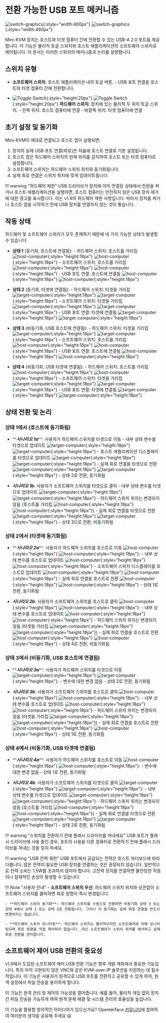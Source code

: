 # 전환 가능한 USB 포트 메커니즘

![switch-graphics](https://assets.openterface.com/images/product/switch-graphics.svg#only-light){:style="width:460px"}
![switch-graphics](https://assets.openterface.com/images/product/switch-graphics_1.svg#only-dark){:style="width:460px"}

Mini-KVM 장치는 호스트와 타겟 컴퓨터 간에 전환할 수 있는 USB-A 2.0 포트를 제공합니다. 이 기능은 물리적 토글 스위치와 호스트 애플리케이션의 소프트웨어 스위치로 제어됩니다. 이 문서는 이러한 스위치의 메커니즘과 논리를 설명합니다.

## 스위치 유형

- **소프트웨어 스위치**: 호스트 애플리케이션 내의 토글 버튼.
      - USB 포트 연결을 호스트와 타겟 컴퓨터 간에 전환합니다.

- ![Toggle Switch](https://assets.openterface.com/images/shell-icons/toggle-h-t.svg#only-light){:style="height:20px"} ![Toggle Switch](https://assets.openterface.com/images/shell-icons/toggle-h-t_1.svg#only-dark){:style="height:20px"} **하드웨어 스위치**: 장치에 있는 물리적 두 위치 토글 스위치.
      - 안쪽 위치: 호스트 컴퓨터에 연결
      - 바깥쪽 위치: 타겟 컴퓨터에 연결

## 초기 설정 및 동기화

Mini-KVM이 제대로 연결되고 호스트 앱이 실행되면:

1. 장치의 실제 USB 포트 연결(회로)은 처음에 호스트 연결로 기본 설정됩니다.
2. 호스트 앱은 하드웨어 스위치의 현재 위치를 감지하여 호스트 또는 타겟 컴퓨터로 설정합니다.
3. 소프트웨어 스위치는 하드웨어 스위치 위치와 동기화됩니다.
4. 실제 회로 연결은 스위치 위치에 맞게 업데이트됩니다.

!!! warning "하드웨어 제한"
    USB 드라이브가 장치에 이미 연결된 상태에서 전원을 켜거나 호스트 애플리케이션을 실행하면, 호스트 컴퓨터는 안전하지 않은 USB 장치 제거에 대한 경고를 표시합니다. 이는 v1.9의 하드웨어 제한 사항입니다. 따라서 장치를 켜거나 호스트 앱을 시작하기 전에 USB 장치를 연결하지 않는 것이 좋습니다.

## 작동 상태

하드웨어 및 소프트웨어 스위치가 모두 존재하기 때문에 네 가지 가능한 상태가 발생할 수 있습니다:

- **상태 1** (동기화, 호스트에 연결됨):
      - 하드웨어 스위치: 호스트를 가리킴 ![host-computer](https://assets.openterface.com/images/shell-icons/host-computer.svg#only-light){:style="height:18px"} ![host-computer](https://assets.openterface.com/images/shell-icons/host-computer_1.svg#only-dark){:style="height:18px"}
      - 소프트웨어 스위치: 호스트를 가리킴 ![host-computer](https://assets.openterface.com/images/shell-icons/host-computer.svg#only-light){:style="height:18px"} ![host-computer](https://assets.openterface.com/images/shell-icons/host-computer_1.svg#only-dark){:style="height:18px"}
      - USB 포트 연결: 호스트에 연결됨 ![host-computer](https://assets.openterface.com/images/shell-icons/host-computer.svg#only-light){:style="height:18px"} ![host-computer](https://assets.openterface.com/images/shell-icons/host-computer_1.svg#only-dark){:style="height:18px"}

- **상태 2** (동기화, 타겟에 연결됨):
      - 하드웨어 스위치: 타겟을 가리킴 ![target-computer](https://assets.openterface.com/images/shell-icons/target-computer.svg#only-light){:style="height:18px"} ![target-computer](https://assets.openterface.com/images/shell-icons/target-computer_1.svg#only-dark){:style="height:18px"}
      - 소프트웨어 스위치: 타겟을 가리킴 ![target-computer](https://assets.openterface.com/images/shell-icons/target-computer.svg#only-light){:style="height:18px"} ![target-computer](https://assets.openterface.com/images/shell-icons/target-computer_1.svg#only-dark){:style="height:18px"}
      - USB 포트 연결: 타겟에 연결됨 ![target-computer](https://assets.openterface.com/images/shell-icons/target-computer.svg#only-light){:style="height:18px"} ![target-computer](https://assets.openterface.com/images/shell-icons/target-computer_1.svg#only-dark){:style="height:18px"}

- **상태 3** (비동기화, USB 호스트에 연결됨):
      - 하드웨어 스위치: 타겟을 가리킴 ![target-computer](https://assets.openterface.com/images/shell-icons/target-computer.svg#only-light){:style="height:18px"} ![target-computer](https://assets.openterface.com/images/shell-icons/target-computer_1.svg#only-dark){:style="height:18px"}
      - 소프트웨어 스위치: 호스트를 가리킴 ![host-computer](https://assets.openterface.com/images/shell-icons/host-computer.svg#only-light){:style="height:18px"} ![host-computer](https://assets.openterface.com/images/shell-icons/host-computer_1.svg#only-dark){:style="height:18px"}
      - USB 포트 연결: 호스트에 연결됨 ![host-computer](https://assets.openterface.com/images/shell-icons/host-computer.svg#only-light){:style="height:18px"} ![host-computer](https://assets.openterface.com/images/shell-icons/host-computer_1.svg#only-dark){:style="height:18px"}

- **상태 4** (비동기화, USB 타겟에 연결됨):
      - 하드웨어 스위치: 호스트를 가리킴 ![host-computer](https://assets.openterface.com/images/shell-icons/host-computer.svg#only-light){:style="height:18px"} ![host-computer](https://assets.openterface.com/images/shell-icons/host-computer_1.svg#only-dark){:style="height:18px"}
      - 소프트웨어 스위치: 타겟을 가리킴 ![target-computer](https://assets.openterface.com/images/shell-icons/target-computer.svg#only-light){:style="height:18px"} ![target-computer](https://assets.openterface.com/images/shell-icons/target-computer_1.svg#only-dark){:style="height:18px"}
      - USB 포트 연결: 타겟에 연결됨 ![target-computer](https://assets.openterface.com/images/shell-icons/target-computer.svg#only-light){:style="height:18px"} ![target-computer](https://assets.openterface.com/images/shell-icons/target-computer_1.svg#only-dark){:style="height:18px"}

## 상태 전환 및 논리

### **상태 1**에서 (호스트에 동기화됨)

- ^^***시나리오 1a***^^: 사용자가 하드웨어 스위치를 타겟으로 이동
      - 내부 상태 변수를 타겟으로 업데이트 ![target-computer](https://assets.openterface.com/images/shell-icons/target-computer.svg#only-light){:style="height:18px"} ![target-computer](https://assets.openterface.com/images/shell-icons/target-computer_1.svg#only-dark){:style="height:18px"}
      - 호스트 애플리케이션 디스플레이를 타겟으로 업데이트 ![target-computer](https://assets.openterface.com/images/shell-icons/target-computer.svg#only-light){:style="height:18px"} ![target-computer](https://assets.openterface.com/images/shell-icons/target-computer_1.svg#only-dark){:style="height:18px"}
      - 실제 회로 연결을 타겟으로 전환 ![target-computer](https://assets.openterface.com/images/shell-icons/target-computer.svg#only-light){:style="height:18px"} ![target-computer](https://assets.openterface.com/images/shell-icons/target-computer_1.svg#only-dark){:style="height:18px"}
      - 상태 2로 전환, 동기화됨

- ***시나리오 1b***: 사용자가 소프트웨어 스위치를 타겟으로 클릭
      - 내부 상태 변수를 타겟으로 업데이트 ![target-computer](https://assets.openterface.com/images/shell-icons/target-computer.svg#only-light){:style="height:18px"} ![target-computer](https://assets.openterface.com/images/shell-icons/target-computer_1.svg#only-dark){:style="height:18px"}
      - 하드웨어 스위치 위치는 변경되지 않음 (호스트를 가리킴 ![host-computer](https://assets.openterface.com/images/shell-icons/host-computer.svg#only-light){:style="height:18px"} ![host-computer](https://assets.openterface.com/images/shell-icons/host-computer_1.svg#only-dark){:style="height:18px"})
      - 실제 회로 연결을 타겟으로 전환 ![target-computer](https://assets.openterface.com/images/shell-icons/target-computer.svg#only-light){:style="height:18px"} ![target-computer](https://assets.openterface.com/images/shell-icons/target-computer_1.svg#only-dark){:style="height:18px"}
      - 상태 3으로 전환, 비동기화됨

### **상태 2**에서 (타겟에 동기화됨)

- ^^***시나리오 2a***^^: 사용자가 하드웨어 스위치를 호스트로 이동 ![host-computer](https://assets.openterface.com/images/shell-icons/host-computer.svg#only-light){:style="height:18px"} ![host-computer](https://assets.openterface.com/images/shell-icons/host-computer_1.svg#only-dark){:style="height:18px"}:
      - 내부 상태 변수를 호스트로 업데이트 ![host-computer](https://assets.openterface.com/images/shell-icons/host-computer.svg#only-light){:style="height:18px"} ![host-computer](https://assets.openterface.com/images/shell-icons/host-computer_1.svg#only-dark){:style="height:18px"}
      - 소프트웨어 스위치 디스플레이를 호스트로 업데이트 ![host-computer](https://assets.openterface.com/images/shell-icons/host-computer.svg#only-light){:style="height:18px"} ![host-computer](https://assets.openterface.com/images/shell-icons/host-computer_1.svg#only-dark){:style="height:18px"}
      - 실제 회로 연결을 호스트로 전환 ![host-computer](https://assets.openterface.com/images/shell-icons/host-computer.svg#only-light){:style="height:18px"} ![host-computer](https://assets.openterface.com/images/shell-icons/host-computer_1.svg#only-dark){:style="height:18px"}
      - 상태 1로 전환, 동기화됨

- ***시나리오 2b***: 사용자가 소프트웨어 스위치를 호스트로 클릭 ![host-computer](https://assets.openterface.com/images/shell-icons/host-computer.svg#only-light){:style="height:18px"} ![host-computer](https://assets.openterface.com/images/shell-icons/host-computer_1.svg#only-dark){:style="height:18px"}:
      - 내부 상태 변수를 호스트로 업데이트 ![host-computer](https://assets.openterface.com/images/shell-icons/host-computer.svg#only-light){:style="height:18px"} ![host-computer](https://assets.openterface.com/images/shell-icons/host-computer_1.svg#only-dark){:style="height:18px"}
      - 하드웨어 스위치 위치는 변경되지 않음 (타겟을 가리킴 ![target-computer](https://assets.openterface.com/images/shell-icons/target-computer.svg#only-light){:style="height:18px"} ![target-computer](https://assets.openterface.com/images/shell-icons/target-computer_1.svg#only-dark){:style="height:18px"})
      - 실제 회로 연결을 호스트로 전환 ![host-computer](https://assets.openterface.com/images/shell-icons/host-computer.svg#only-light){:style="height:18px"} ![host-computer](https://assets.openterface.com/images/shell-icons/host-computer_1.svg#only-dark){:style="height:18px"}
      - 상태 4로 전환, 비동기화됨

### **상태 3**에서 (비동기화, USB 호스트에 연결됨)

- ^^***시나리오 3a***^^: 사용자가 하드웨어 스위치를 타겟으로 이동 ![target-computer](https://assets.openterface.com/images/shell-icons/target-computer.svg#only-light){:style="height:18px"} ![target-computer](https://assets.openterface.com/images/shell-icons/target-computer_1.svg#only-dark){:style="height:18px"}:
      - 변수에 대한 변경 없음
      - 상태 2로 전환, 동기화됨

- ***시나리오 3b***: 사용자가 소프트웨어 스위치를 호스트로 클릭 ![host-computer](https://assets.openterface.com/images/shell-icons/host-computer.svg#only-light){:style="height:18px"} ![host-computer](https://assets.openterface.com/images/shell-icons/host-computer_1.svg#only-dark){:style="height:18px"}:
      - 내부 상태 변수를 호스트로 업데이트 ![host-computer](https://assets.openterface.com/images/shell-icons/host-computer.svg#only-light){:style="height:18px"} ![host-computer](https://assets.openterface.com/images/shell-icons/host-computer_1.svg#only-dark){:style="height:18px"}
      - 하드웨어 스위치 위치는 변경되지 않음 (타겟을 가리킴 ![target-computer](https://assets.openterface.com/images/shell-icons/target-computer.svg#only-light){:style="height:18px"} ![target-computer](https://assets.openterface.com/images/shell-icons/target-computer_1.svg#only-dark){:style="height:18px"})
      - 실제 회로 연결을 호스트로 전환 ![host-computer](https://assets.openterface.com/images/shell-icons/host-computer.svg#only-light){:style="height:18px"} ![host-computer](https://assets.openterface.com/images/shell-icons/host-computer_1.svg#only-dark){:style="height:18px"}
      - 상태 1로 전환, 동기화됨

### **상태 4**에서 (비동기화, USB 타겟에 연결됨)

- ^^***시나리오 4a***^^: 사용자가 하드웨어 스위치를 호스트로 이동 ![host-computer](https://assets.openterface.com/images/shell-icons/host-computer.svg#only-light){:style="height:18px"} ![host-computer](https://assets.openterface.com/images/shell-icons/host-computer_1.svg#only-dark){:style="height:18px"}:
      - 변수에 대한 변경 없음
      - 상태 1로 전환, 동기화됨

- ***시나리오 4b***: 사용자가 소프트웨어 스위치를 타겟으로 클릭 ![target-computer](https://assets.openterface.com/images/shell-icons/target-computer.svg#only-light){:style="height:18px"} ![target-computer](https://assets.openterface.com/images/shell-icons/target-computer_1.svg#only-dark){:style="height:18px"}:
      - 내부 상태 변수를 타겟으로 업데이트 ![target-computer](https://assets.openterface.com/images/shell-icons/target-computer.svg#only-light){:style="height:18px"} ![target-computer](https://assets.openterface.com/images/shell-icons/target-computer_1.svg#only-dark){:style="height:18px"}
      - 하드웨어 스위치 위치는 변경되지 않음 (호스트를 가리킴 ![host-computer](https://assets.openterface.com/images/shell-icons/host-computer.svg#only-light){:style="height:18px"} ![host-computer](https://assets.openterface.com/images/shell-icons/host-computer_1.svg#only-dark){:style="height:18px"})
      - 실제 회로 연결을 타겟으로 전환 ![target-computer](https://assets.openterface.com/images/shell-icons/target-computer.svg#only-light){:style="height:18px"} ![target-computer](https://assets.openterface.com/images/shell-icons/target-computer_1.svg#only-dark){:style="height:18px"}
      - 상태 2로 전환, 동기화됨

!!! warning "스위치를 전환하기 전에 플래시 드라이브를 꺼내세요"
    USB 포트가 플래시 드라이브에 사용 중인 경우, 포트의 사용을 다른 컴퓨터로 전환하기 전에 플래시 드라이브를 꺼내는 것을 잊지 마세요.

!!! warning "USB 전력 제한"
    USB 포트에서 공급되는 전력은 호스트 마더보드에 따라 다릅니다. 많은 전력이 필요한 USB 장치를 연결하는 것은 권장되지 않습니다. 일반적으로 전력 소비는 1.5W를 초과하지 않아야 합니다. 고전력 장치를 연결하면 불안정한 작동이나 잠재적인 손상이 발생할 수 있습니다.

!!! Note "사용자 안내"
    - **소프트웨어 스위치 우선**: 하드웨어 스위치 위치와 상관없이 소프트웨어 스위치를 클릭하면 회로 방향이 즉시 변경됩니다.

    - **하드웨어 스위치 동기화**: 하드웨어 스위치를 수동으로 전환하면 비동기화 상태 3 또는 상태 4에서 상태 1 또는 상태 2로 전환됩니다. 그러나 이 동기화는 실제 회로 연결을 반드시 변경하지는 않습니다.

    - **하드웨어 스위치 모니터링**: 하드웨어 스위치는 물리적이지만 소프트웨어에 의해 모니터링되며 회로 방향을 직접 제어하지 않습니다. 대신 소프트웨어가 스위치 위치를 해석하고 실제 회로 전환을 관리합니다.

## 소프트웨어 제어 USB 전환의 중요성

v1.9에서 도입된 소프트웨어 제어 USB 전환 기능은 향후 개발 계획에서 중요한 기능입니다. 특히 아직 구현되지 않은 VNC와 같은 KVM-over-IP 솔루션을 지원하는 데 필수적입니다. 이 기능은 사용자가 원격으로 USB 포트를 전환하고 공유할 수 있게 하여, 원격 설정에서 파일 전송을 용이하게 합니다.

이 기능은 원격 관리 및 제어의 가능성을 열어줍니다. 예를 들어, 물리적 개입 없이 장치 간 파일 전송을 가능하게 하여 원격 문제 해결 및 시스템 관리의 효율성을 높입니다.

이 기능을 활용할 창의적인 아이디어가 있으신가요? Openterface [커뮤니티](/community/)에 참여하여 여러분의 생각을 공유해 주세요 😃
